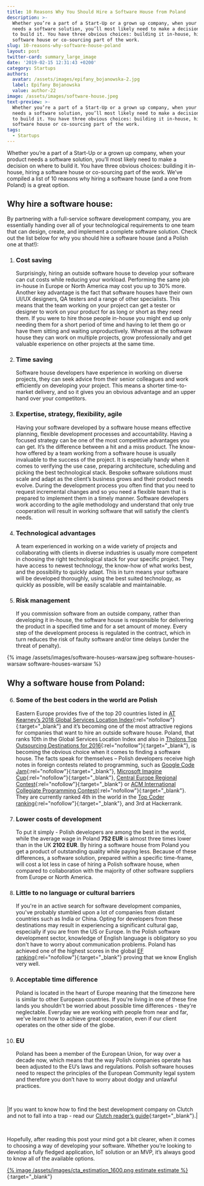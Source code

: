 ```yaml
---
title: 10 Reasons Why You Should Hire a Software House from Poland
description: >-
  Whether you’re a part of a Start-Up or a grown up company, when your product
  needs a software solution, you’ll most likely need to make a decision on where
  to build it. You have three obvious choices: building it in-house, hiring a
  software house or co-sourcing part of the work.
slug: 10-reasons-why-software-house-poland
layout: post
twitter-card: summary_large_image
date: '2019-02-15 12:31:43 +0200'
category: Startups
authors:
  avatar: /assets/images/epifany_bojanowska-2.jpg
  label: Epifany Bojanowska
  value: author-22
image: /assets/images/software-house.jpeg
text-preview: >-
  Whether you’re a part of a Start-Up or a grown up company, when your product
  needs a software solution, you’ll most likely need to make a decision on where
  to build it. You have three obvious choices: building it in-house, hiring a
  software house or co-sourcing part of the work.
tags:
  - Startups
---
```

Whether you’re a part of a Start-Up or a grown up company, when your product needs a software solution, you’ll most likely need to make a decision on where to build it. You have three obvious choices: building it in-house, hiring a software house or co-sourcing part of the work. We’ve compiled a list of 10 reasons why hiring a software house (and a one from Poland) is a great option.

## Why hire a software house:

By partnering with a full-service software development company, you are essentially handing over all of your technological requirements to one team that can design, create, and implement a complete software solution. Check out the list below for why you should hire a software house (and a Polish one at that!):

1. ### Cost saving
   Surprisingly, hiring an outside software house to develop your software can cut costs while reducing your workload.  Performing the same job in-house in Europe or North America may cost you up to 30% more. Another key advantage is the fact that software houses have their own UI/UX designers, QA testers and a range of other specialists. This means that the team working on your project can get a tester or designer to work on your product for as long or short as they need them. If you were to hire those people in-house you might end up only needing them for a short period of time and having to let them go or have them sitting and waiting unproductively. Whereas at the software house they can work on multiple projects, grow professionally and get valuable experience on other projects at the same time.
2. ### Time saving
   Software house developers have experience in working on diverse projects, they can seek advice from their senior colleagues and work efficiently on developing your project. This means a shorter time-to-market delivery, and so it gives you an obvious advantage and an upper hand over your competitors.
3. ### Expertise, strategy, flexibility, agile
   Having your software developed by a software house means effective planning, flexible development processes and accountability. Having a focused strategy can be one of the most competitive advantages you can get. It’s the difference between a hit and a miss product. The know-how offered by a team working from a software house is usually invaluable to the success of the project. It is especially handy when it comes to verifying the use case,  preparing architecture, scheduling and picking the best technological stack. Bespoke software solutions must scale and adapt as the client’s business grows and their product needs evolve. During the development process you often find that you need to request incremental changes and so you need a flexible team that is prepared to implement them in a timely manner. Software developers work according to the agile methodology and understand that only true cooperation will result in working software that will satisfy the client’s needs.
4. ### Technological advantages
   A team experienced in working on a wide variety of projects and collaborating with clients in diverse industries is usually more competent in choosing the right technological stack for your specific project. They have access to newest technology, the know-how of what works best, and the possibility to quickly adapt. This in turn means your software will be developed thoroughly, using the best suited technology, as quickly as possible, will be easily scalable and maintainable.
5. ### Risk management
   If you commission software from an outside company, rather than developing it in-house, the software house is responsible for delivering the product in a specified time and for a set amount of money. Every step of the development process is regulated in the contract, which in turn reduces the risk of faulty software and/or time delays (under the threat of penalty).

{% image /assets/images/software-houses-warsaw.jpeg software-houses-warsaw software-houses-warsaw %}

## Why a software house from Poland:

6. ### Some of the best coders in the world are Polish
   Eastern Europe provides five of the top 20 countries listed in [AT Kearney’s 2018 Global Services Location Index](https://www.atkearney.com/strategic-it/global-services-location-index){:rel="nofollow"}{:target="_blank"} and it’s becoming one of the most attractive regions for companies that want to hire an outside software house. Poland, that ranks 10th in the Global Services Location Index and also in [Tholons Top Outsourcing Destinations for 2016](http://www.tholons.com/Tholonstop100/Tholons_Top_100_2016_Executive_Summary_and_Rankings.pdf){:rel="nofollow"}{:target="_blank"}, is becoming the obvious choice when it comes to finding a software house. The facts speak for themselves – Polish developers receive high notes in foreign contests related to programming, such as [Google Code Jam](https://codingcompetitions.withgoogle.com/codejam/round/0000000000007766){:rel="nofollow"}{:target="_blank"}, [Microsoft Imagine Cup](https://imaginecup.microsoft.com/en-us/winners/2018WorldFinalists){:rel="nofollow"}{:target="_blank"}, [Central Europe Regional Contest](http://cerc.hsin.hr/index.php?page=results){:rel="nofollow"}{:target="_blank"} or [ACM International Collegiate Programming Contest](https://icpc.baylor.edu/worldfinals/results){:rel="nofollow"}{:target="_blank"}. They are currently ranked 4th in the world in the [Top Coder ranking](https://community.topcoder.com/stat?c=country_avg_rating){:rel="nofollow"}{:target="_blank"}, and 3rd at Hackerrank.
7. ### Lower costs of development
   To put it simply - Polish developers are among the best in the world, while the average wage in Poland **752 EUR** is almost three times lower than in the UK **2102 EUR**. By hiring a software house from Poland you get a product of outstanding quality while paying less. Because of these differences, a software solution, prepared within a specific time-frame, will cost a lot less in case of hiring a Polish software house, when compared to collaboration with the majority of other software suppliers from Europe or North America.
8. ### Little to no language or cultural barriers
   If you're in an active search for software development companies, you've probably stumbled upon a lot of companies from distant countries such as India or China. Opting for developers from these destinations may result in experiencing a significant cultural gap, especially if you are from the US or Europe. In the Polish software development sector, knowledge of English language is obligatory so you don't have to worry about communication problems. Poland has achieved one of the highest scores in the global [EF ranking](https://www.ef.com/wwen/epi/){:rel="nofollow"}{:target="_blank"} proving that we know English very well.
9. ### Acceptable time difference
   Poland is located in the heart of Europe meaning that the timezone here is similar to other European countries. If you're living in one of these fine lands you shouldn't be worried about possible time differences - they're neglectable. Everyday we are working with people from near and far, we've learnt how to achieve great cooperation, even if our client operates on the other side of the globe.
10. ### EU
    Poland has been a member of the European Union, for way over a decade now, which means that the way Polish companies operate has been adjusted to the EU’s laws and regulations. Polish software houses need to respect the principles of the European Community legal system and therefore you don’t have to worry about dodgy and unlawful practices.

<br>

|If you want to know how to find the best development company on Clutch and not to fall into a trap - read our [Clutch reader’s guide](https://naturaily.com/blog/how-to-find-best-development-company-on-clutch){:target="_blank"}.|

<br>

Hopefully, after reading this post your mind got a bit clearer, when it comes to choosing a way of developing your software. Whether you’re looking to develop a fully fledged application, IoT solution or an MVP, it’s always good to know all of the available options.

[{% image /assets/images/cta_estimation_1600.png estimate estimate %}](https://naturaily.com/get-an-estimate){:target="_blank"}
